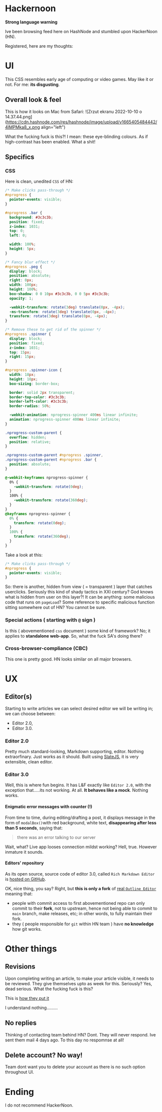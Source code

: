 # Hackernoon

**Strong language warning**

Ive been browsing feed here on HashNode and stumbled upon HackerNoon (HN).

Registered, here are my thoughts:

# UI
This CSS resembles early age of computing or video games. May like it or not. For me: **its disgusting**.
## Overall look & feel
This is how it looks on Mac from Safari:
![Zrzut ekranu 2022-10-10 o 14.37.44.png](https://cdn.hashnode.com/res/hashnode/image/upload/v1665405484442/4lMPMka8_x.png align="left")

What the fucking fuck is this?! I mean: these eye-blinding colours. As if high-contrast has been enabled. What a shit!

## Specifics
### CSS
Here is clean, unedited `CSS` of HN:
```css
/* Make clicks pass-through */
#nprogress {
  pointer-events: visible;
}

#nprogress .bar {
  background: #3c3c3b;
  position: fixed;
  z-index: 1031;
  top: 0;
  left: 0;

  width: 100%;
  height: 5px;
}

/* Fancy blur effect */
#nprogress .peg {
  display: block;
  position: absolute;
  right: 0px;
  width: 100px;
  height: 100%;
  box-shadow: 0 0 10px #3c3c3b, 0 0 5px #3c3c3b;
  opacity: 1;

  -webkit-transform: rotate(3deg) translate(0px, -4px);
  -ms-transform: rotate(3deg) translate(0px, -4px);
  transform: rotate(3deg) translate(0px, -4px);
}

/* Remove these to get rid of the spinner */
#nprogress .spinner {
  display: block;
  position: fixed;
  z-index: 1031;
  top: 15px;
  right: 15px;
}

#nprogress .spinner-icon {
  width: 18px;
  height: 18px;
  box-sizing: border-box;

  border: solid 2px transparent;
  border-top-color: #3c3c3b;
  border-left-color: #3c3c3b;
  border-radius: 50%;

  -webkit-animation: nprogress-spinner 400ms linear infinite;
  animation: nprogress-spinner 400ms linear infinite;
}

.nprogress-custom-parent {
  overflow: hidden;
  position: relative;
}

.nprogress-custom-parent #nprogress .spinner,
.nprogress-custom-parent #nprogress .bar {
  position: absolute;
}

@-webkit-keyframes nprogress-spinner {
  0% {
    -webkit-transform: rotate(0deg);
  }
  100% {
    -webkit-transform: rotate(360deg);
  }
}
@keyframes nprogress-spinner {
  0% {
    transform: rotate(0deg);
  }
  100% {
    transform: rotate(360deg);
  }
}
```
Take a look at this:
```css
/* Make clicks pass-through */
#nprogress {
  pointer-events: visible;
}
```
So: there is another, hidden from view ( = transparent ) layer that catches userclicks. Seriously this kind of shady tactics in XXI century? God knows what is hidden from user on this layer?! It can be anything: some malicious code that runs on `pageLoad`? Some reference to specific malicious function sitting somewhere out of HN? You cannot be sure.

### Special actions ( starting with `@` sign )
Is this ( abovementioned `css` document ) some kind of framework? No; it applies to **standalone web-app**. So, what the fuck SA's doing there?

### Cross-browser-compliance (CBC)
This one is pretty good. HN looks similar on all major browsers.

# UX
## Editor(s)
Starting to write articles we can select desired editor we will be writing in; we can choose between:
* Editor 2.0,
* Editor 3.0.

### Editor 2.0
Pretty much standard-looking, Markdown supporting, editor. Nothing extraorfinary. Just works as it should.
Built using [SlateJS](https://www.slatejs.org/), it is very extensible, clean editor.

### Editor 3.0
Well, this is where fun begins. It has L&F exactly like `Editor 2.0`, with the exception that.....its not working. At all. **It behaves like a mock**. Nothing works.

#### Enigmatic error messages with counter (!)
From time to time, during editing/drafting a post, it displays message in the form of `modalBox()`with red background, white text, **disappearing after less than 5 seconds**, saying that:

> there was an error talking to our server

Wait, what? Live app looses connection mildst working? Hell, true. However inmature it sounds.

#### Editors' repository
As its open source, source code of editor 3.0, called `Rich Markdown Editor` is [hosted on GitHub](https://github.com/hackernoon/rich-markdown-editor).

OK, nice thing, you say? Right, but **this is only a fork** of [real `Outline Editor`](https://github.com/outline/rich-markdown-editor) meaning that:
* people with commit access to first abovementioned repo can only commit to their **fork**, not to upstream, hence not being able to commit to `main` branch, make releases, etc; in other words, to fully maintain their fork.
* they ( people responsible for `git` within HN team ) have **no knowledge** how git works.

# Other things
## Revisions
Upon completing writing an article, to make your article visible, it needs to be reviewed. They give themselves upto as week for this. Seriously? Yes, dead serious. What the fucking fuck is this?

This is [how they put it](https://help.hackernoon.com/what-happens-when-i-submit-a-story-to-hacker-noon)

I understand nothing.........

## No replies
Thinking of contacting team behind HN? Dont. They will never respond. Ive sent them mail 4 days ago. To this day no respomnse at all!

## Delete account? No way!
Team dont want you to delete your account as there is no such option throughout UI.

# Ending
I do not recommend HackerNoon.